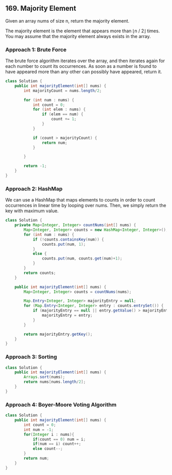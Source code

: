 ## 169. Majority Element
Given an array nums of size n, return the majority element.

The majority element is the element that appears more than ⌊n / 2⌋ times. You may assume that the majority element always exists in the array.

### Approach 1: Brute Force
The brute force algorithm iterates over the array, and then iterates again for each number to count its occurrences. As soon as a number is found to have appeared more than any other can possibly have appeared, return it.

```java
class Solution {
    public int majorityElement(int[] nums) {
        int majorityCount = nums.length/2;

        for (int num : nums) {
            int count = 0;
            for (int elem : nums) {
                if (elem == num) {
                    count += 1;
                }
            }

            if (count > majorityCount) {
                return num;
            }

        }

        return -1;    
    }
}
```

### Approach 2: HashMap
We can use a HashMap that maps elements to counts in order to count occurrences in linear time by looping over nums. Then, we simply return the key with maximum value.
```java
class Solution {
    private Map<Integer, Integer> countNums(int[] nums) {
        Map<Integer, Integer> counts = new HashMap<Integer, Integer>();
        for (int num : nums) {
            if (!counts.containsKey(num)) {
                counts.put(num, 1);
            }
            else {
                counts.put(num, counts.get(num)+1);
            }
        }
        return counts;
    }

    public int majorityElement(int[] nums) {
        Map<Integer, Integer> counts = countNums(nums);

        Map.Entry<Integer, Integer> majorityEntry = null;
        for (Map.Entry<Integer, Integer> entry : counts.entrySet()) {
            if (majorityEntry == null || entry.getValue() > majorityEntry.getValue()) {
                majorityEntry = entry;
            }
        }

        return majorityEntry.getKey();
    }
}
```
### Approach 3: Sorting
```java
class Solution {
    public int majorityElement(int[] nums) {
        Arrays.sort(nums);
        return nums[nums.length/2];
    }
}
```

### Approach 4: Boyer-Moore Voting Algorithm
```java
class Solution {
    public int majorityElement(int[] nums) {
        int count = 0;
        int num = -1;
        for(Integer i : nums){
            if(count == 0) num = i;
            if(num == i) count++;
            else count--;
        }
        return num;
    }
}
```
